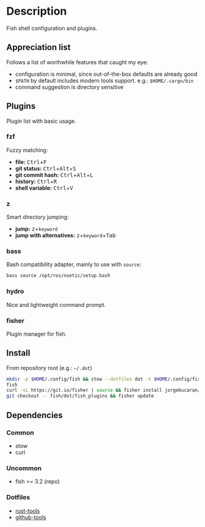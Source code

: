 <!-- vim: set colorcolumn=80: -->

# Description

Fish shell configuration and plugins.

## Appreciation list

Follows a list of worthwhile features that caught my eye:

- configuration is minimal, since out-of-the-box defaults are already good
- `$PATH` by default includes modern tools support.
  e.g.: `$HOME/.cargo/bin`
- command suggestion is directory sensitive

## Plugins

Plugin list with basic usage.

### fzf

Fuzzy matching:

- **file:** <span><kbd>Ctrl</kbd>+<kbd>F</kbd></span>
- **git status:** <kbd>Ctrl</kbd>+<kbd>Alt</kbd>+<kbd>S</kbd>
- **git commit hash:** <kbd>Ctrl</kbd>+<kbd>Alt</kbd>+<kbd>L</kbd>
- **history:** <kbd>Ctrl</kbd>+<kbd>R</kbd>
- **shell variable:** <kbd>Ctrl</kbd>+<kbd>V</kbd>

### z

Smart directory jumping:

- **jump:** <kbd>z</kbd>+`keyword`
- **jump with alternatives:** <kbd>z</kbd>+`keyword`+<kbd>Tab</kbd>

### bass

Bash compatibility adapter, mainly to use with `source`:

```bash
bass source /opt/ros/noetic/setup.bash
```

### hydro

Nice and lightweight command prompt.

### fisher

Plugin manager for fish.

## Install

From repository root (e.g.: `~/.dot`)

```bash
mkdir -p $HOME/.config/fish && stow --dotfiles dot -t $HOME/.config/fish -d fish/
fish
curl -sL https://git.io/fisher | source && fisher install jorgebucaran/fisher
git checkout -- fish/dot/fish_plugins && fisher update
```

## Dependencies

### Common

- stow
- curl

### Uncommon

- fish >= 3.2 (repo)

### Dotfiles

- [rust-tools](rust-tools/INSTALL.md)
- [github-tools](github-tools/INSTALL.md)


